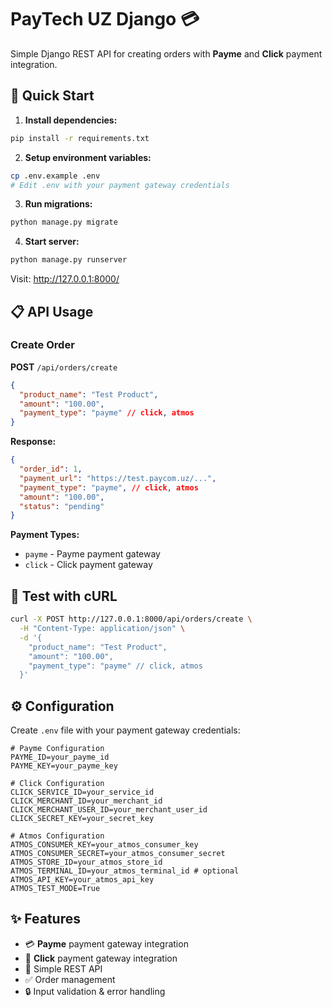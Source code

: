 # PayTech UZ Django 💳

Simple Django REST API for creating orders with **Payme** and **Click** payment integration.

## 🚀 Quick Start

1. **Install dependencies:**

```bash
pip install -r requirements.txt
```

2. **Setup environment variables:**

```bash
cp .env.example .env
# Edit .env with your payment gateway credentials
```

3. **Run migrations:**

```bash
python manage.py migrate
```

4. **Start server:**

```bash
python manage.py runserver
```

Visit: http://127.0.0.1:8000/

## 📋 API Usage

### Create Order

**POST** `/api/orders/create`

```json
{
  "product_name": "Test Product",
  "amount": "100.00",
  "payment_type": "payme" // click, atmos
}
```

**Response:**

```json
{
  "order_id": 1,
  "payment_url": "https://test.paycom.uz/...",
  "payment_type": "payme", // click, atmos
  "amount": "100.00",
  "status": "pending"
}
```

**Payment Types:**

- `payme` - Payme payment gateway
- `click` - Click payment gateway

## 🧪 Test with cURL

```bash
curl -X POST http://127.0.0.1:8000/api/orders/create \
  -H "Content-Type: application/json" \
  -d '{
    "product_name": "Test Product",
    "amount": "100.00",
    "payment_type": "payme" // click, atmos
  }'
```

## ⚙️ Configuration

Create `.env` file with your payment gateway credentials:

```env
# Payme Configuration
PAYME_ID=your_payme_id
PAYME_KEY=your_payme_key

# Click Configuration
CLICK_SERVICE_ID=your_service_id
CLICK_MERCHANT_ID=your_merchant_id
CLICK_MERCHANT_USER_ID=your_merchant_user_id
CLICK_SECRET_KEY=your_secret_key

# Atmos Configuration
ATMOS_CONSUMER_KEY=your_atmos_consumer_key
ATMOS_CONSUMER_SECRET=your_atmos_consumer_secret
ATMOS_STORE_ID=your_atmos_store_id
ATMOS_TERMINAL_ID=your_atmos_terminal_id # optional
ATMOS_API_KEY=your_atmos_api_key
ATMOS_TEST_MODE=True
```

## ✨ Features

- 💳 **Payme** payment gateway integration
- 🔗 **Click** payment gateway integration
- 🚀 Simple REST API
- ✅ Order management
- 🔒 Input validation & error handling
